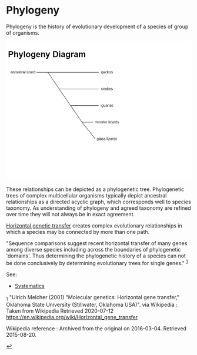 # Phylogeny

Phylogeny is the history of evolutionary development of a species of group of organisms.

![phylogenetic tree](./phylogenetic-tree.png)

These relationships can be depicted as a phylogenetic tree.
Phylogenetic trees of complex multicellular organisms typically depict ancestral relationships as a directed acyclic graph,
which corresponds well to species taxonomy.
As understanding of phylogeny and agreed taxonomy are refined over time they will not always be in exact agreement.

[Horizontal genetic transfer](horizontal-genetic-transfer.md) creates complex evolutionary relationships in which a species may be connected by more than one path. 

 "Sequence comparisons suggest recent horizontal transfer of many genes among diverse species including across the boundaries of phylogenetic 'domains'. Thus determining the phylogenetic history of a species can not be done conclusively by determining evolutionary trees for single genes." <sup id="a1">[1](#f1)</sup>

See:

- [Systematics](systematics.md)

<sub id="f1">1</sub>
"Ulrich Melcher (2001) "Molecular genetics: Horizontal gene transfer," Oklahoma State University (Stillwater, Oklahoma USA)". 
via Wikipedia :
Taken from Wikipedia Retrieved 2020-07-12 
https://en.wikipedia.org/wiki/Horizontal_gene_transfer 

Wikipedia reference :
Archived from the original on 2016-03-04. Retrieved 2015-08-20.

 [↩](#a1)


[//begin]: # "Autogenerated link references for markdown compatibility"
[systematics]: systematics "Systematics"
[//end]: # "Autogenerated link references"